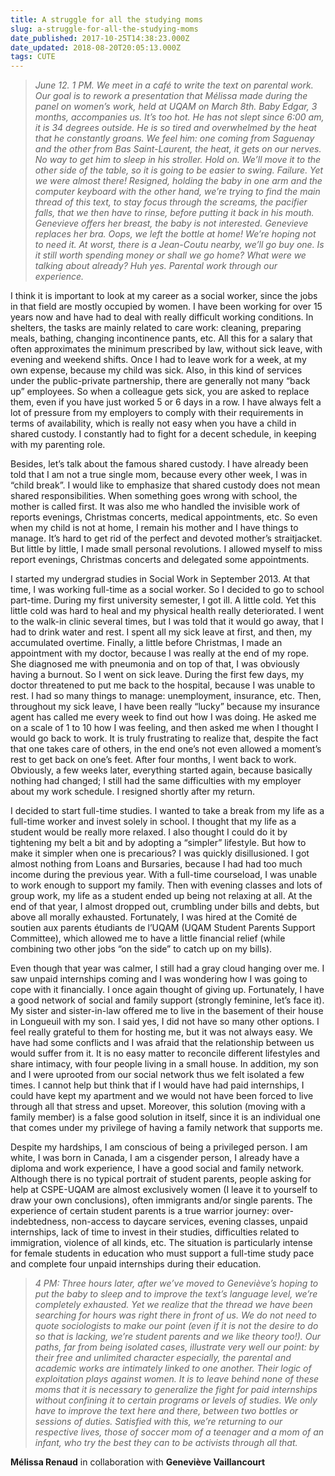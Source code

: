 ```yaml
---
title: A struggle for all the studying moms
slug: a-struggle-for-all-the-studying-moms
date_published: 2017-10-25T14:38:23.000Z
date_updated: 2018-08-20T20:05:13.000Z
tags: CUTE
---
```


> *June 12. 1 PM. We meet in a café to write the text on parental work. Our goal is to rework a presentation that Mélissa made during the panel on women’s work, held at UQAM on March 8th. Baby Edgar, 3 months, accompanies us. It’s too hot. He has not slept since 6:00 am, it is 34 degrees outside. He is so tired and overwhelmed by the heat that he constantly groans. We feel him: one coming from Saguenay and the other from Bas Saint-Laurent, the heat, it gets on our nerves. No way to get him to sleep in his stroller. Hold on. We’ll move it to the other side of the table, so it is going to be easier to swing. Failure. Yet we were almost there! Resigned, holding the baby in one arm and the computer keyboard with the other hand, we’re trying to find the main thread of this text, to stay focus through the screams, the pacifier falls, that we then have to rinse, before putting it back in his mouth. Genevieve offers her breast, the baby is not interested. Genevieve replaces her bra. Oops, we left the bottle at home! We’re hoping not to need it. At worst, there is a Jean-Coutu nearby, we’ll go buy one. Is it still worth spending money or shall we go home? What were we talking about already? Huh yes. Parental work through our experience.*

I think it is important to look at my career as a social worker, since the jobs in that field are mostly occupied by women. I have been working for over 15 years now and have had to deal with really difficult working conditions. In shelters, the tasks are mainly related to care work: cleaning, preparing meals, bathing, changing incontinence pants, etc. All this for a salary that often approximates the minimum prescribed by law, without sick leave, with evening and weekend shifts. Once I had to leave work for a week, at my own expense, because my child was sick. Also, in this kind of services under the public-private partnership, there are generally not many “back up” employees. So when a colleague gets sick, you are asked to replace them, even if you have just worked 5 or 6 days in a row. I have always felt a lot of pressure from my employers to comply with their requirements in terms of availability, which is really not easy when you have a child in shared custody. I constantly had to fight for a decent schedule, in keeping with my parenting role.

Besides, let’s talk about the famous shared custody. I have already been told that I am not a true single mom, because every other week, I was in “child break”. I would like to emphasize that shared custody does not mean shared responsibilities. When something goes wrong with school, the mother is called first. It was also me who handled the invisible work of reports evenings, Christmas concerts, medical appointments, etc. So even when my child is not at home, I remain his mother and I have things to manage. It’s hard to get rid of the perfect and devoted mother’s straitjacket. But little by little, I made small personal revolutions. I allowed myself to miss report evenings, Christmas concerts and delegated some appointments.

I started my undergrad studies in Social Work in September 2013. At that time, I was working full-time as a social worker. So I decided to go to school part-time. During my first university semester, I got ill. A little cold. Yet this little cold was hard to heal and my physical health really deteriorated. I went to the walk-in clinic several times, but I was told that it would go away, that I had to drink water and rest. I spent all my sick leave at first, and then, my accumulated overtime. Finally, a little before Christmas, I made an appointment with my doctor, because I was really at the end of my rope. She diagnosed me with pneumonia and on top of that, I was obviously having a burnout. So I went on sick leave. During the first few days, my doctor threatened to put me back to the hospital, because I was unable to rest. I had so many things to manage: unemployment, insurance, etc. Then, throughout my sick leave, I have been really “lucky” because my insurance agent has called me every week to find out how I was doing. He asked me on a scale of 1 to 10 how I was feeling, and then asked me when I thought I would go back to work. It is truly frustrating to realize that, despite the fact that one takes care of others, in the end one’s not even allowed a moment’s rest to get back on one’s feet. After four months, I went back to work. Obviously, a few weeks later, everything started again, because basically nothing had changed; I still had the same difficulties with my employer about my work schedule. I resigned shortly after my return.

I decided to start full-time studies. I wanted to take a break from my life as a full-time worker and invest solely in school. I thought that my life as a student would be really more relaxed. I also thought I could do it by tightening my belt a bit and by adopting a “simpler” lifestyle. But how to make it simpler when one is precarious? I was quickly disillusioned. I got almost nothing from Loans and Bursaries, because I had had too much income during the previous year. With a full-time courseload, I was unable to work enough to support my family. Then with evening classes and lots of group work, my life as a student ended up being not relaxing at all. At the end of that year, I almost dropped out, crumbling under bills and debts, but above all morally exhausted. Fortunately, I was hired at the Comité de soutien aux parents étudiants de l’UQAM (UQAM Student Parents Support Committee), which allowed me to have a little financial relief (while combining two other jobs “on the side” to catch up on my bills).

Even though that year was calmer, I still had a gray cloud hanging over me. I saw unpaid internships coming and I was wondering how I was going to cope with it financially. I once again thought of giving up. Fortunately, I have a good network of social and family support (strongly feminine, let’s face it). My sister and sister-in-law offered me to live in the basement of their house in Longueuil with my son. I said yes, I did not have so many other options. I feel really grateful to them for hosting me, but it was not always easy. We have had some conflicts and I was afraid that the relationship between us would suffer from it. It is no easy matter to reconcile different lifestyles and share intimacy, with four people living in a small house. In addition, my son and I were uprooted from our social network thus we felt isolated a few times. I cannot help but think that if I would have had paid internships, I could have kept my apartment and we would not have been forced to live through all that stress and upset. Moreover, this solution (moving with a family member) is a false good solution in itself, since it is an individual one that comes under my privilege of having a family network that supports me.

Despite my hardships, I am conscious of being a privileged person. I am white, I was born in Canada, I am a cisgender person, I already have a diploma and work experience, I have a good social and family network. Although there is no typical portrait of student parents, people asking for help at CSPE-UQAM are almost exclusively women (I leave it to yourself to draw your own conclusions), often immigrants and/or single parents. The experience of certain student parents is a true warrior journey: over-indebtedness, non-access to daycare services, evening classes, unpaid internships, lack of time to invest in their studies, difficulties related to immigration, violence of all kinds, etc. The situation is particularly intense for female students in education who must support a full-time study pace and complete four unpaid internships during their education.

> *4 PM: Three hours later, after we’ve moved to Geneviève’s hoping to put the baby to sleep and to improve the text’s language level, we’re completely exhausted. Yet we realize that the thread we have been searching for hours was right there in front of us. We do not need to quote sociologists to make our point (even if it is not the desire to do so that is lacking, we’re student parents and we like theory too!). Our paths, far from being isolated cases, illustrate very well our point: by their free and unlimited character especially, the parental and academic works are intimately linked to one another. Their logic of exploitation plays against women. It is to leave behind none of these moms that it is necessary to generalize the fight for paid internships without confining it to certain programs or levels of studies. We only have to improve the text here and there, between two bottles or sessions of duties. Satisfied with this, we’re returning to our respective lives, those of soccer mom of a teenager and a mom of an infant, who try the best they can to be activists through all that.*

**Mélissa Renaud** in collaboration with **Geneviève Vaillancourt**
